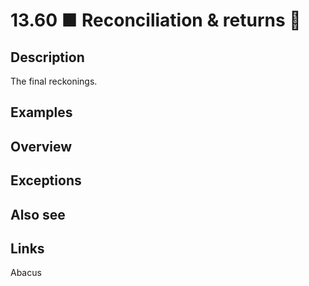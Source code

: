 # 13.60 ■ Reconciliation & returns 🧮

## Description

The final reckonings.

## Examples

## Overview

## Exceptions

## Also see

## Links

Abacus
